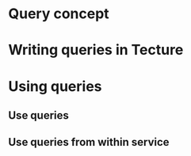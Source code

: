 # Query concept

# Writing queries in Tecture

# Using queries

## Use queries

## Use queries from within service

